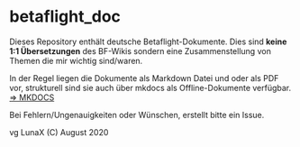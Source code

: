 # betaflight_doc
Dieses Repository enthält deutsche Betaflight-Dokumente. Dies sind **keine 1:1 Übersetzungen** des BF-Wikis sondern eine Zusammenstellung von Themen die mir wichtig sind/waren.

In der Regel liegen die Dokumente als Markdown Datei und oder als PDF vor, strukturell sind sie auch über mkdocs als Offline-Dokumente verfügbar. [=> MKDOCS](mkdocs.org)

Bei Fehlern/Ungenauigkeiten oder Wünschen, erstellt bitte ein Issue.

vg
LunaX
(C) August 2020
